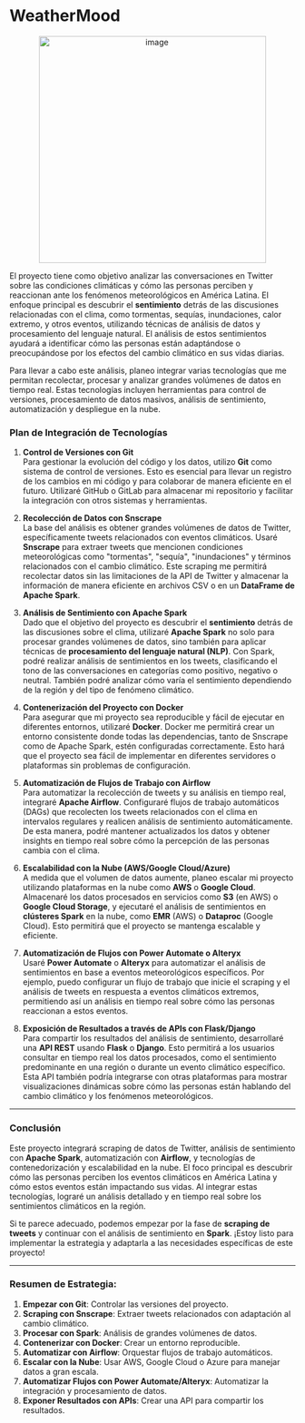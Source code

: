 # WeatherMood

<p align="center">
  <img src="https://github.com/user-attachments/assets/8681cbef-83d0-4357-b2f2-338a49c3d9f6" alt="image" width="400"/>
</p>

El proyecto tiene como objetivo analizar las conversaciones en Twitter sobre las condiciones climáticas y cómo las personas perciben y reaccionan ante los fenómenos meteorológicos en América Latina. El enfoque principal es descubrir el **sentimiento** detrás de las discusiones relacionadas con el clima, como tormentas, sequías, inundaciones, calor extremo, y otros eventos, utilizando técnicas de análisis de datos y procesamiento del lenguaje natural. El análisis de estos sentimientos ayudará a identificar cómo las personas están adaptándose o preocupándose por los efectos del cambio climático en sus vidas diarias.

Para llevar a cabo este análisis, planeo integrar varias tecnologías que me permitan recolectar, procesar y analizar grandes volúmenes de datos en tiempo real. Estas tecnologías incluyen herramientas para control de versiones, procesamiento de datos masivos, análisis de sentimiento, automatización y despliegue en la nube.

### **Plan de Integración de Tecnologías**

1. **Control de Versiones con Git**  
   Para gestionar la evolución del código y los datos, utilizo **Git** como sistema de control de versiones. Esto es esencial para llevar un registro de los cambios en mi código y para colaborar de manera eficiente en el futuro. Utilizaré GitHub o GitLab para almacenar mi repositorio y facilitar la integración con otros sistemas y herramientas.

2. **Recolección de Datos con Snscrape**  
   La base del análisis es obtener grandes volúmenes de datos de Twitter, específicamente tweets relacionados con eventos climáticos. Usaré **Snscrape** para extraer tweets que mencionen condiciones meteorológicas como "tormentas", "sequía", "inundaciones" y términos relacionados con el cambio climático. Este scraping me permitirá recolectar datos sin las limitaciones de la API de Twitter y almacenar la información de manera eficiente en archivos CSV o en un **DataFrame de Apache Spark**.

3. **Análisis de Sentimiento con Apache Spark**  
   Dado que el objetivo del proyecto es descubrir el **sentimiento** detrás de las discusiones sobre el clima, utilizaré **Apache Spark** no solo para procesar grandes volúmenes de datos, sino también para aplicar técnicas de **procesamiento del lenguaje natural (NLP)**. Con Spark, podré realizar análisis de sentimientos en los tweets, clasificando el tono de las conversaciones en categorías como positivo, negativo o neutral. También podré analizar cómo varía el sentimiento dependiendo de la región y del tipo de fenómeno climático.

4. **Contenerización del Proyecto con Docker**  
   Para asegurar que mi proyecto sea reproducible y fácil de ejecutar en diferentes entornos, utilizaré **Docker**. Docker me permitirá crear un entorno consistente donde todas las dependencias, tanto de Snscrape como de Apache Spark, estén configuradas correctamente. Esto hará que el proyecto sea fácil de implementar en diferentes servidores o plataformas sin problemas de configuración.

5. **Automatización de Flujos de Trabajo con Airflow**  
   Para automatizar la recolección de tweets y su análisis en tiempo real, integraré **Apache Airflow**. Configuraré flujos de trabajo automáticos (DAGs) que recolecten los tweets relacionados con el clima en intervalos regulares y realicen análisis de sentimiento automáticamente. De esta manera, podré mantener actualizados los datos y obtener insights en tiempo real sobre cómo la percepción de las personas cambia con el clima.

6. **Escalabilidad con la Nube (AWS/Google Cloud/Azure)**  
   A medida que el volumen de datos aumente, planeo escalar mi proyecto utilizando plataformas en la nube como **AWS** o **Google Cloud**. Almacenaré los datos procesados en servicios como **S3** (en AWS) o **Google Cloud Storage**, y ejecutaré el análisis de sentimientos en **clústeres Spark** en la nube, como **EMR** (AWS) o **Dataproc** (Google Cloud). Esto permitirá que el proyecto se mantenga escalable y eficiente.

7. **Automatización de Flujos con Power Automate o Alteryx**  
   Usaré **Power Automate** o **Alteryx** para automatizar el análisis de sentimientos en base a eventos meteorológicos específicos. Por ejemplo, puedo configurar un flujo de trabajo que inicie el scraping y el análisis de tweets en respuesta a eventos climáticos extremos, permitiendo así un análisis en tiempo real sobre cómo las personas reaccionan a estos eventos.

8. **Exposición de Resultados a través de APIs con Flask/Django**  
   Para compartir los resultados del análisis de sentimiento, desarrollaré una **API REST** usando **Flask** o **Django**. Esto permitirá a los usuarios consultar en tiempo real los datos procesados, como el sentimiento predominante en una región o durante un evento climático específico. Esta API también podría integrarse con otras plataformas para mostrar visualizaciones dinámicas sobre cómo las personas están hablando del cambio climático y los fenómenos meteorológicos.

---

### **Conclusión**

Este proyecto integrará scraping de datos de Twitter, análisis de sentimiento con **Apache Spark**, automatización con **Airflow**, y tecnologías de contenedorización y escalabilidad en la nube. El foco principal es descubrir cómo las personas perciben los eventos climáticos en América Latina y cómo estos eventos están impactando sus vidas. Al integrar estas tecnologías, lograré un análisis detallado y en tiempo real sobre los sentimientos climáticos en la región.

Si te parece adecuado, podemos empezar por la fase de **scraping de tweets** y continuar con el análisis de sentimiento en **Spark**. ¡Estoy listo para implementar la estrategia y adaptarla a las necesidades específicas de este proyecto!

---

### **Resumen de Estrategia:**

1. **Empezar con Git**: Controlar las versiones del proyecto.
2. **Scraping con Snscrape**: Extraer tweets relacionados con adaptación al cambio climático.
3. **Procesar con Spark**: Análisis de grandes volúmenes de datos.
4. **Contenerizar con Docker**: Crear un entorno reproducible.
5. **Automatizar con Airflow**: Orquestar flujos de trabajo automáticos.
6. **Escalar con la Nube**: Usar AWS, Google Cloud o Azure para manejar datos a gran escala.
7. **Automatizar Flujos con Power Automate/Alteryx**: Automatizar la integración y procesamiento de datos.
8. **Exponer Resultados con APIs**: Crear una API para compartir los resultados.

